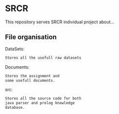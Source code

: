 # SRCR

This repository serves SRCR individual project about...

## File organisation

DataSets:

```bash
Stores all the usefull raw datasets
```
Documents:

```bash
Stores the assignment and 
some usefull documents.
```

src:

```bash
Stores all the source code for both 
java parser and prolog knowledge 
database.
```